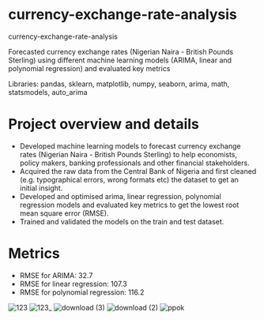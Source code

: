 # currency-exchange-rate-analysis
currency-exchange-rate-analysis

Forecasted currency exchange rates (Nigerian Naira - British Pounds Sterling) using different machine learning models (ARIMA, linear and polynomial regression) and evaluated key metrics

Libraries: pandas, sklearn, matplotlib, numpy, seaborn, arima, math, statsmodels, auto_arima 

# Project overview and details

- Developed machine learning models to forecast currency exchange rates (Nigerian Naira - British Pounds Sterling) to help economists, policy makers, banking professionals and other financial stakeholders.
- Acquired the raw data from the Central Bank of Nigeria and first cleaned (e.g. typographical errors, wrong formats etc) the dataset to get an initial insight.
- Developed and optimised arima, linear regression, polynomial regression models and evaluated key metrics to get the lowest root mean square error (RMSE).
- Trained and validated the models on the train and test dataset.


# Metrics 
- RMSE for ARIMA: 32.7 
- RMSE for linear regression: 107.3
- RMSE for polynomial regression: 116.2 

![123](https://user-images.githubusercontent.com/86897066/135478293-5721cc0f-00e4-4d31-8b71-2399360c8704.png)
![123_](https://user-images.githubusercontent.com/86897066/135478292-24480bb3-a3e8-4610-b5c8-12ec1aef7837.png)
![download (3)](https://user-images.githubusercontent.com/86897066/135478286-4afde16c-3bbb-48f1-8252-9da4ec371c9f.png)
![download (2)](https://user-images.githubusercontent.com/86897066/135478289-2f9dbf04-81e9-4bc0-9009-a58d252fe5f1.png)
![ppok](https://user-images.githubusercontent.com/86897066/135478291-44ae7f88-a7d9-45a0-94bc-a08e35313c1f.png)
